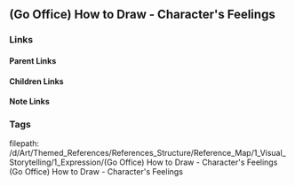 ## (Go Office) How to Draw - Character's Feelings
### Links
#### Parent Links
#### Children Links
#### Note Links
### Tags
filepath: /d/Art/Themed_References/References_Structure/Reference_Map/1_Visual_Storytelling/1_Expression/(Go Office) How to Draw - Character's Feelings
(Go Office) How to Draw - Character's Feelings
